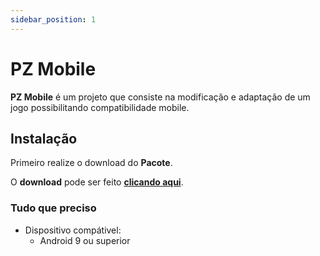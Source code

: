 ```yaml
---
sidebar_position: 1
---
```


# PZ Mobile

**PZ Mobile** é um projeto que consiste na modificação e adaptação de um jogo possibilitando compatibilidade mobile.

## Instalação

Primeiro realize o download do **Pacote**.

O **download** pode ser feito **[clicando aqui](/blog)**.

### Tudo que preciso

- Dispositivo compátivel:
  - Android 9 ou superior


